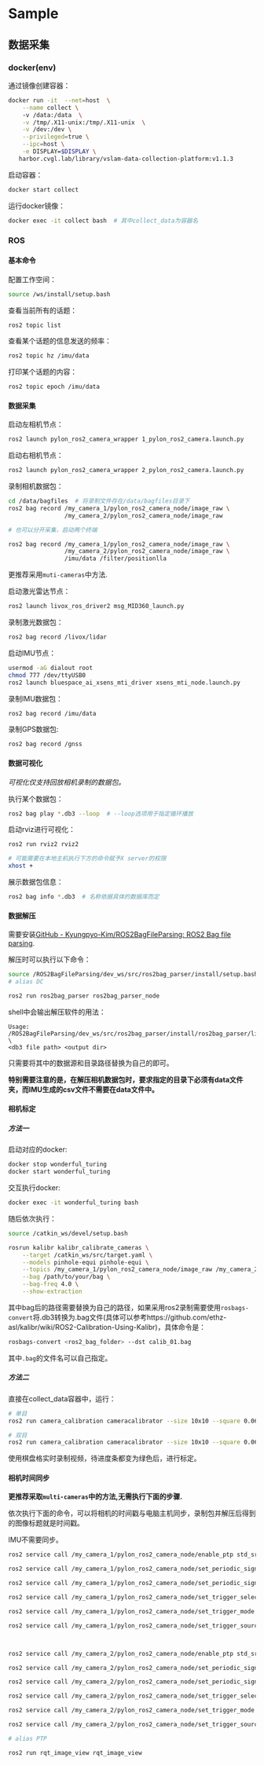 # Sample

## 数据采集

### docker(env)

通过镜像创建容器：

```bash
docker run -it  --net=host  \
    --name collect \ 
    -v /data:/data  \
    -v /tmp/.X11-unix:/tmp/.X11-unix  \
    -v /dev:/dev \
    --privileged=true \
    --ipc=host \
    -e DISPLAY=$DISPLAY \
   harbor.cvgl.lab/library/vslam-data-collection-platform:v1.1.3
```

启动容器：

```bash
docker start collect
```

运行docker镜像：

```bash
docker exec -it collect bash  # 其中collect_data为容器名
```

### ROS

#### 基本命令

配置工作空间：

```bash
source /ws/install/setup.bash
```

查看当前所有的话题：

```bash
ros2 topic list
```

查看某个话题的信息发送的频率：

```bash
ros2 topic hz /imu/data  
```

打印某个话题的内容：

```bash
ros2 topic epoch /imu/data
```

#### 数据采集

启动左相机节点：

```bash
ros2 launch pylon_ros2_camera_wrapper 1_pylon_ros2_camera.launch.py
```

启动右相机节点：

```bash
ros2 launch pylon_ros2_camera_wrapper 2_pylon_ros2_camera.launch.py
```

录制相机数据包：

```bash
cd /data/bagfiles  # 将录制文件存在/data/bagfiles目录下
ros2 bag record /my_camera_1/pylon_ros2_camera_node/image_raw \
                /my_camera_2/pylon_ros2_camera_node/image_raw

# 也可以分开采集，启动两个终端
```

```bash
ros2 bag record /my_camera_1/pylon_ros2_camera_node/image_raw \
                /my_camera_2/pylon_ros2_camera_node/image_raw \
                /imu/data /filter/positionlla
```

更推荐采用`muti-cameras`中方法.

启动激光雷达节点：

```bash
ros2 launch livox_ros_driver2 msg_MID360_launch.py
```

录制激光数据包：

```bash
ros2 bag record /livox/lidar
```

启动IMU节点：

```bash
usermod -aG dialout root
chmod 777 /dev/ttyUSB0
ros2 launch bluespace_ai_xsens_mti_driver xsens_mti_node.launch.py
```

录制IMU数据包：

```bash
ros2 bag record /imu/data
```

录制GPS数据包:
```bash
ros2 bag record /gnss
```

#### 数据可视化

*可视化仅支持回放相机录制的数据包。*

执行某个数据包：

```bash
ros2 bag play *.db3 --loop  # --loop选项用于指定循环播放
```

启动rviz进行可视化：

```bash
ros2 run rviz2 rviz2

# 可能需要在本地主机执行下方的命令赋予X server的权限
xhost +
```

展示数据包信息：

```bash
ros2 bag info *.db3  # 名称依据具体的数据库而定
```

#### 数据解压

需要安装[GitHub - Kyungpyo-Kim/ROS2BagFileParsing: ROS2 Bag file parsing](https://github.com/Kyungpyo-Kim/ROS2BagFileParsing).

解压时可以执行以下命令：

```bash
source /ROS2BagFileParsing/dev_ws/src/ros2bag_parser/install/setup.bash
# alias DC

ros2 run ros2bag_parser ros2bag_parser_node
```

shell中会输出解压软件的用法：

```
Usage: 
/ROS2BagFileParsing/dev_ws/src/ros2bag_parser/install/ros2bag_parser/lib/ros2bag_parser/ros2bag_parser_node \
<db3 file path> <output dir>
```

只需要将其中的数据源和目录路径替换为自己的即可。

**特别需要注意的是，在解压相机数据包时，要求指定的目录下必须有data文件夹，而IMU生成的csv文件不需要在data文件中。**

#### 相机标定

##### 方法一

启动对应的docker:

```bash
docker stop wonderful_turing
docker start wonderful_turing
```

交互执行docker:

```bash
docker exec -it wonderful_turing bash
```

随后依次执行：

```bash
source /catkin_ws/devel/setup.bash

rosrun kalibr kalibr_calibrate_cameras \
    --target /catkin_ws/src/target.yaml \
    --models pinhole-equi pinhole-equi \
    --topics /my_camera_1/pylon_ros2_camera_node/image_raw /my_camera_2/pylon_ros2_camera_node/image_raw \
    --bag /path/to/your/bag \
    --bag-freq 4.0 \
    --show-extraction
```



其中bag后的路径需要替换为自己的路径，如果采用ros2录制需要使用`rosbags-convert`将.db3转换为.bag文件(具体可以参考https://github.com/ethz-asl/kalibr/wiki/ROS2-Calibration-Using-Kalibr)，具体命令是：

```bash
rosbags-convert <ros2_bag_folder> --dst calib_01.bag
```

其中`.bag`的文件名可以自己指定。


##### 方法二

直接在collect_data容器中，运行：

```bash
# 单目
ros2 run camera_calibration cameracalibrator --size 10x10 --square 0.06 --ros-args --remap image:=/my_camera_2/pylon_ros2_camera_node/image_raw --remap camera:=/my_camera_2/pylon_ros2_camera_node

# 双目
ros2 run camera_calibration cameracalibrator --size 10x10 --square 0.06 --ros-args --remap right:=/my_camera_2/pylon_ros2_camera_node/image_raw --remap left:=/my_camera_1/pylon_ros2_camera_node/image_raw --remap left_camera:=/my_camera_1/pylon_ros2_camera_node --remap right_camera:=/my_camera_2/pylon_ros2_camera_node
```

使用棋盘格实时录制视频，待进度条都变为绿色后，进行标定。


#### 相机时间同步

**更推荐采取`multi-cameras`中的方法,无需执行下面的步骤.**

依次执行下面的命令，可以将相机的时间戳与电脑主机同步，录制包并解压后得到的图像标题就是时间戳。

IMU不需要同步。

```bash
ros2 service call /my_camera_1/pylon_ros2_camera_node/enable_ptp std_srvs/srv/SetBool "{data: true}"

ros2 service call /my_camera_1/pylon_ros2_camera_node/set_periodic_signal_period pylon_ros2_camera_interfaces/srv/SetFloatValue "{value: 50000}"

ros2 service call /my_camera_1/pylon_ros2_camera_node/set_periodic_signal_delay pylon_ros2_camera_interfaces/srv/SetFloatValue "{value: 0}"

ros2 service call /my_camera_1/pylon_ros2_camera_node/set_trigger_selector pylon_ros2_camera_interfaces/srv/SetIntegerValue "{value: 0}"

ros2 service call /my_camera_1/pylon_ros2_camera_node/set_trigger_mode std_srvs/srv/SetBool "{data: true}"

ros2 service call /my_camera_1/pylon_ros2_camera_node/set_trigger_source pylon_ros2_camera_interfaces/srv/SetIntegerValue "{value: 5}"



ros2 service call /my_camera_2/pylon_ros2_camera_node/enable_ptp std_srvs/srv/SetBool "{data: true}"

ros2 service call /my_camera_2/pylon_ros2_camera_node/set_periodic_signal_period pylon_ros2_camera_interfaces/srv/SetFloatValue "{value: 50000}"

ros2 service call /my_camera_2/pylon_ros2_camera_node/set_periodic_signal_delay pylon_ros2_camera_interfaces/srv/SetFloatValue "{value: 0}"

ros2 service call /my_camera_2/pylon_ros2_camera_node/set_trigger_selector pylon_ros2_camera_interfaces/srv/SetIntegerValue "{value: 0}"

ros2 service call /my_camera_2/pylon_ros2_camera_node/set_trigger_mode std_srvs/srv/SetBool "{data: true}"

ros2 service call /my_camera_2/pylon_ros2_camera_node/set_trigger_source pylon_ros2_camera_interfaces/srv/SetIntegerValue "{value: 5}"

# alias PTP
```

```bash
ros2 run rqt_image_view rqt_image_view
```

